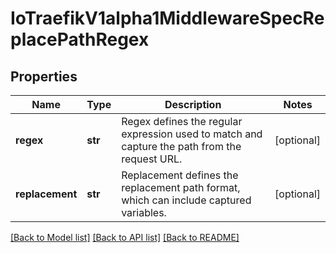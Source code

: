 # IoTraefikV1alpha1MiddlewareSpecReplacePathRegex

## Properties
Name | Type | Description | Notes
------------ | ------------- | ------------- | -------------
**regex** | **str** | Regex defines the regular expression used to match and capture the path from the request URL. | [optional] 
**replacement** | **str** | Replacement defines the replacement path format, which can include captured variables. | [optional] 

[[Back to Model list]](../README.md#documentation-for-models) [[Back to API list]](../README.md#documentation-for-api-endpoints) [[Back to README]](../README.md)


